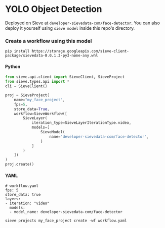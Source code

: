 # YOLO Object Detection

Deployed on Sieve at `developer-sievedata-com/face-detector`. You can also deploy it yourself using `sieve model` inside this repo's directory.

### Create a workflow using this model

`pip install https://storage.googleapis.com/sieve-client-package/sievedata-0.0.1.3-py3-none-any.whl`

#### Python
```Python
from sieve.api.client import SieveClient, SieveProject
from sieve.types.api import *
cli = SieveClient()

proj = SieveProject(
    name="my_face_project",
    fps=5,
    store_data=True,
    workflow=SieveWorkflow([
        SieveLayer(
            iteration_type=SieveLayerIterationType.video,
            models=[
                SieveModel(
                    name="developer-sievedata-com/face-detector",
                )
            ]
        )
    ])
)
proj.create()
```

#### YAML
```
# workflow.yaml
fps: 5
store_data: true
layers:
- iteration: "video"
  models: 
  - model_name: developer-sievedata-com/face-detector
```
`sieve projects my_face_project create -wf workflow.yaml`
